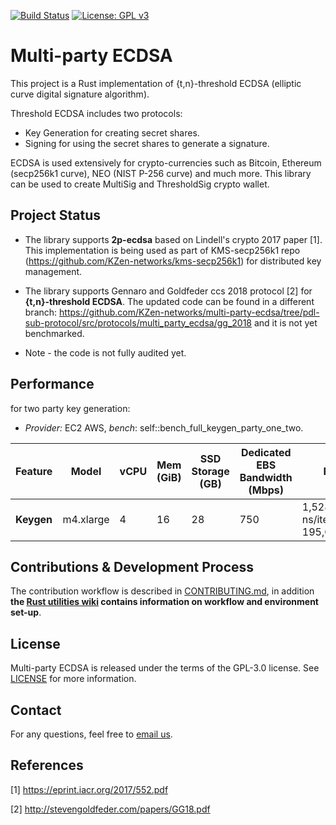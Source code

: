 [![Build Status](https://travis-ci.com/KZen-networks/multi-party-ecdsa.svg?branch=master)](https://travis-ci.com/KZen-networks/multi-party-ecdsa)
[![License: GPL v3](https://img.shields.io/badge/License-GPL%20v3-blue.svg)](https://www.gnu.org/licenses/gpl-3.0)

Multi-party ECDSA
=====================================

This project is a Rust implementation of {t,n}-threshold ECDSA (elliptic curve digital signature algorithm).

Threshold ECDSA includes two protocols:

* Key Generation for creating secret shares.
* Signing for using the secret shares to generate a signature. 

ECDSA is used extensively for crypto-currencies such as Bitcoin, Ethereum (secp256k1 curve), NEO (NIST P-256 curve) and much more. 
This library can be used to create MultiSig and ThresholdSig crypto wallet.

Project Status
-------
* The library supports **2p-ecdsa** based on Lindell's crypto 2017 paper [1]. This implementation is being used as part of KMS-secp256k1 repo (https://github.com/KZen-networks/kms-secp256k1) for distributed key management. 

* The library supports Gennaro and Goldfeder ccs 2018 protocol [2] for **{t,n}-threshold ECDSA**. The updated code can be found in a different branch: https://github.com/KZen-networks/multi-party-ecdsa/tree/pdl-sub-protocol/src/protocols/multi_party_ecdsa/gg_2018 and it is not yet benchmarked.  

* Note - the code is not fully audited yet.

Performance
-------
for two party key generation: 
* _Provider:_ EC2 AWS, _bench_: self::bench_full_keygen_party_one_two.

| Feature    | Model     | vCPU | Mem (GiB) | SSD Storage (GB) | Dedicated EBS Bandwidth (Mbps) | Bench                                   |
|------------|-----------|------|-----------|------------------|--------------------------------|-----------------------------------------|
| **Keygen** | m4.xlarge | 4    | 16        | 28               | 750                            | 1,528,965,676 ns/iter (+/- 195,059,290) |


Contributions & Development Process
-------------------
The contribution workflow is described in [CONTRIBUTING.md](CONTRIBUTING.md), in addition **the [Rust utilities wiki](https://github.com/KZen-networks/rust-utils/wiki) contains information on workflow and environment set-up**.

License
-------
Multi-party ECDSA is released under the terms of the GPL-3.0 license. See [LICENSE](LICENSE) for more information.

Contact
-------------------
For any questions, feel free to [email us](mailto:github@kzencorp.com).

References
-------------------

[1] https://eprint.iacr.org/2017/552.pdf

[2] http://stevengoldfeder.com/papers/GG18.pdf
